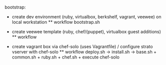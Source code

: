 bootstrap:

* create dev environment (ruby, virtualbox, berkshelf, vagrant, veewee) on local workstation
** workflow
bootstrap.sh


* create veewee template (ruby, chef/(puppet), virtualbox guest additions)
** workflow



* create vagrant box via chef-solo (uses Vagrantfile) / configure strato vserver with chef-solo
** workflow
deploy.sh -> install.sh -> base.sh + common.sh + ruby.sh + chef.sh + execute chef-solo